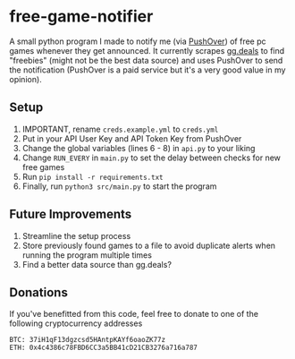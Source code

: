 # free-game-notifier
A small python program I made to notify me (via [PushOver](https://pushover.net/)) of free pc games whenever they get announced. It currently scrapes [gg.deals](https://gg.deals/) to find "freebies" (might not be the best data source) and uses PushOver to send the notification (PushOver is a paid service but it's a very good value in my opinion).

## Setup
1. IMPORTANT, rename `creds.example.yml` to `creds.yml`
2. Put in your API User Key and API Token Key from PushOver
3. Change the global variables (lines 6 - 8) in `api.py` to your liking
4. Change `RUN_EVERY` in `main.py` to set the delay between checks for new free games
5. Run `pip install -r requirements.txt`
6. Finally, run `python3 src/main.py` to start the program

## Future Improvements
1. Streamline the setup process
2. Store previously found games to a file to avoid duplicate alerts when running the program multiple times
3. Find a better data source than gg.deals?

## Donations
If you've benefitted from this code, feel free to donate to one of the following cryptocurrency addresses

    BTC: 37iH1qF13dgzcsd5HAntpKAYf6oaoZK77z
    ETH: 0x4c4386c78FBD6CC3a5BB41cD21CB3276a716a787
